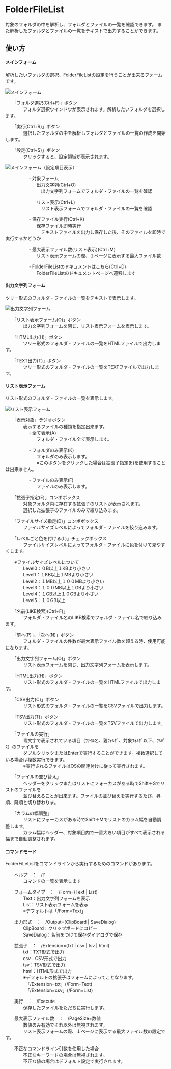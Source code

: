# FolderFileList

対象のフォルダの中を解析し、フォルダとファイルの一覧を確認できます。
また解析したフォルダとファイルの一覧をテキストで出力することができます。

## 使い方

#### メインフォーム
解析したいフォルダの選択、FolderFileListの設定を行うことが出来るフォームです。  

![メインフォーム](Image/MainForm.png "メインフォーム")

　　「フォルダ選択(Ctrl+F)」ボタン  
　　　　フォルダ選択ウインドウが表示されます。解析したいフォルダを選択します。

　　「実行(Ctrl+R)」ボタン  
　　　　選択したフォルダの中を解析しフォルダとファイルの一覧の作成を開始します。

　　「設定(Ctrl+S)」ボタン  
　　　　クリックすると、設定領域が表示されます。  

![メインフォーム（設定項目表示）](Image/MainFormOpenSetting.png "メインフォーム（設定項目表示）")

　　　　　・対象フォーム  
　　　　　　　出力文字列(Ctrl+O)  
　　　　　　　　出力文字列フォームでフォルダ・ファイルの一覧を確認

　　　　　　　リスト表示(Ctrl+L)  
　　　　　　　　リスト表示フォームでフォルダ・ファイルの一覧を確認  

　　　　　・保存ファイル実行(Ctrl+K)  
　　　　　　　保存ファイル即時実行  
　　　　　　　　テキストファイルを出力し保存した後、そのファイルを即時で実行するかどうか

　　　　　・最大表示ファイル数(リスト表示)(Ctrl+M)  
　　　　　　　リスト表示フォームの際、１ページに表示する最大ファイル数  

　　　　　・FolderFileListのドキュメントはこちら(Ctrl+D)  
　　　　　　　FolderFileListのドキュメントページへ遷移します  

#### 出力文字列フォーム
ツリー形式のフォルダ・ファイルの一覧をテキストで表示します。  

![出力文字列フォーム](Image/OutputStringForm.png "出力文字列フォーム")

　　「リスト表示フォーム(O)」ボタン  
　　　　出力文字列フォームを閉じ、リスト表示フォームを表示します。  

　　「HTML出力(H)」ボタン  
　　　　ツリー形式のフォルダ・ファイルの一覧をHTMLファイルで出力します。

　　「TEXT出力(T)」ボタン  
　　　　ツリー形式のフォルダ・ファイルの一覧をTEXTファイルで出力します。

#### リスト表示フォーム  
リスト形式のフォルダ・ファイルの一覧を表示します。  

![リスト表示フォーム](Image/ListForm.png "リスト表示フォーム")

　　「表示対象」ラジオボタン  
　　　　表示するファイルの種類を指定出来ます。  
　　　　　・全て表示(A)  
　　　　　　　フォルダ・ファイル全て表示します。  

　　　　　・フォルダのみ表示(K)  
　　　　　　　フォルダのみ表示します。  
　　　　　　　※このボタンをクリックした場合は拡張子指定(E)を使用することは出来ません。

　　　　　・ファイルのみ表示(F)  
　　　　　　　ファイルのみ表示します。  

　　「拡張子指定(E)」コンボボックス  
　　　　対象フォルダ内に存在する拡張子のリストが表示されます。  
　　　　選択した拡張子のファイルのみで絞り込みます。  

　　「ファイルサイズ指定(D)」コンボボックス  
　　　　ファイルサイズレベルによってフォルダ・ファイルを絞り込みます。  

　　「レベルごと色を付ける(L)」チェックボックス  
　　　　ファイルサイズレベルによってフォルダ・ファイルに色を付けて見やすくします。  

　　※ファイルサイズレベルについて  
　　　　Level0：０B以上１KBより小さい  
　　　　Level1：１KB以上１MBより小さい  
　　　　Level2：１MB以上１００MBより小さい  
　　　　Level3：１００MB以上１GBより小さい  
　　　　Level4：１GB以上１０GBより小さい  
　　　　Level5：１０GB以上  

　　「名前(LIKE検索)(Ctrl+F)」  
　　　　フォルダ・ファイル名のLIKE検索でフォルダ・ファイル名で絞り込みます。  

　　「前へ(P)」、「次へ(N)」ボタン  
　　　　フォルダ・ファイルの件数が最大表示ファイル数を超える時、使用可能になります。  

　　「出力文字列フォーム(O)」ボタン  
　　　　リスト表示フォームを閉じ、出力文字列フォームを表示します。  

　　「HTML出力(H)」ボタン  
　　　　リスト形式のフォルダ・ファイルの一覧をHTMLファイルで出力します。

　　「CSV出力(C)」ボタン  
　　　　リスト形式のフォルダ・ファイルの一覧をCSVファイルで出力します。

　　「TSV出力(T)」ボタン  
　　　　リスト形式のフォルダ・ファイルの一覧をTSVファイルで出力します。  

　　「ファイルの実行」  
　　　　青文字で表示されている項目（ﾌｧｲﾙ名、親ﾌｫﾙﾀﾞ、対象ﾌｫﾙﾀﾞ以下、ﾌﾙﾊﾟｽ）のファイルを  
　　　　ダブルクリックまたはEnterで実行することができます。複数選択している場合は複数実行できます。  
　　　　※実行されるファイルはOSの関連付けに従って実行されます。  

　　「ファイルの並び替え」  
　　　　ヘッダーをクリックまたはリストにフォーカスがある時でShift＋Sでリストのファイルを  
　　　　並び替えることが出来ます。ファイルの並び替えを実行するたび、昇順、降順と切り替わりま。  

　　「カラムの幅調整」  
　　　　リストにフォーカスがある時でShift＋Mでリストのカラム幅を自動調整します。  
　　　　カラム幅はヘッダー、対象項目内で一番大きい項目がすべて表示される幅まで自動調整されます。  

#### コマンドモード  
FolderFiLeListをコマンドラインから実行するためのコマンドがあります。  

　　ヘルプ　：　/?  
　　　　コマンドの一覧を表示します

　　フォームタイプ　：　/Form=(Text | List)  
　　　　Text：出力文字列フォームを表示  
　　　　List：リスト表示フォームを表示  
　　　　※デフォルトは「/Form=Text」  

　　出力形式　：　/Output=(ClipBoard | SaveDialog)  
　　　　ClipBoard：クリップボードにコピー  
　　　　SaveDialog：名前をつけて保存ダイアログで保存  

　　拡張子　：　/Extension=(txt | csv | tsv | html)  
　　　　txt：TXT形式で出力  
　　　　csv：CSV形式で出力  
　　　　tsv：TSV形式で出力  
　　　　html：HTML形式で出力  
　　　　※デフォルトの拡張子はフォームによってことなります。  
　　　　　「/Extension=txt」(/Form=Text)  
　　　　　「/Extension=csv」(/Form=List)  

　　実行　：　/Execute  
　　　　保存したファイルをただちに実行します。  

　　最大表示ファイル数　：　/PageSize=数値  
　　　　数値のみ有効でそれ以外は無視されます。  
　　　　リスト表示フォームの際、１ページに表示する最大ファイル数の設定です。  

　　不正なコマンドライン引数を使用した場合  
　　　　不正なキーワードの場合は無視されます。  
　　　　不正な値の場合はデフォルト設定で実行されます。
